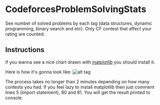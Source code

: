 CodeforcesProblemSolvingStats
=============================

See number of solved problems by each tag (data structures, dynamic programming, binary search and etc).
Only CF contest that affect your rating are counted.

<h2> Instructions </h2>

If you wanna see a nice chart drawn with [matplotlib](http://www.matplotlib.org) you should install it.

Here is how it's gonna look like:
![alt tag](https://cloud.githubusercontent.com/assets/8404759/5606762/d5493870-944f-11e4-8180-f37b9f4f7b4e.png)

The process takes no longer than 2 minutes depending on how many contests you had. 
If you feel lazy to install matplotlib then just comment lines 5 (import statement), 80 and 81. You will get the result printed to console.




